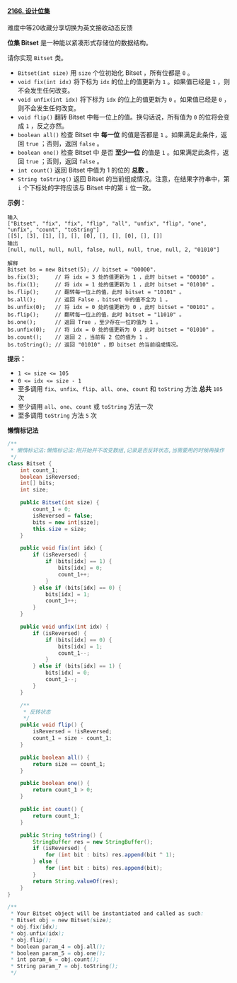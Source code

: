 #### [2166. 设计位集](https://leetcode-cn.com/problems/design-bitset/)

难度中等20收藏分享切换为英文接收动态反馈

**位集 Bitset** 是一种能以紧凑形式存储位的数据结构。

请你实现 `Bitset` 类。

- `Bitset(int size)` 用 `size` 个位初始化 Bitset ，所有位都是 `0` 。
- `void fix(int idx)` 将下标为 `idx` 的位上的值更新为 `1` 。如果值已经是 `1` ，则不会发生任何改变。
- `void unfix(int idx)` 将下标为 `idx` 的位上的值更新为 `0` 。如果值已经是 `0` ，则不会发生任何改变。
- `void flip()` 翻转 Bitset 中每一位上的值。换句话说，所有值为 `0` 的位将会变成 `1` ，反之亦然。
- `boolean all()` 检查 Bitset 中 **每一位** 的值是否都是 `1` 。如果满足此条件，返回 `true` ；否则，返回 `false` 。
- `boolean one()` 检查 Bitset 中 是否 **至少一位** 的值是 `1` 。如果满足此条件，返回 `true` ；否则，返回 `false` 。
- `int count()` 返回 Bitset 中值为 1 的位的 **总数** 。
- `String toString()` 返回 Bitset 的当前组成情况。注意，在结果字符串中，第 `i` 个下标处的字符应该与 Bitset 中的第 `i` 位一致。

**示例：**

```
输入
["Bitset", "fix", "fix", "flip", "all", "unfix", "flip", "one", "unfix", "count", "toString"]
[[5], [3], [1], [], [], [0], [], [], [0], [], []]
输出
[null, null, null, null, false, null, null, true, null, 2, "01010"]

解释
Bitset bs = new Bitset(5); // bitset = "00000".
bs.fix(3);     // 将 idx = 3 处的值更新为 1 ，此时 bitset = "00010" 。
bs.fix(1);     // 将 idx = 1 处的值更新为 1 ，此时 bitset = "01010" 。
bs.flip();     // 翻转每一位上的值，此时 bitset = "10101" 。
bs.all();      // 返回 False ，bitset 中的值不全为 1 。
bs.unfix(0);   // 将 idx = 0 处的值更新为 0 ，此时 bitset = "00101" 。
bs.flip();     // 翻转每一位上的值，此时 bitset = "11010" 。
bs.one();      // 返回 True ，至少存在一位的值为 1 。
bs.unfix(0);   // 将 idx = 0 处的值更新为 0 ，此时 bitset = "01010" 。
bs.count();    // 返回 2 ，当前有 2 位的值为 1 。
bs.toString(); // 返回 "01010" ，即 bitset 的当前组成情况。
```

**提示：**

- `1 <= size <= 105`
- `0 <= idx <= size - 1`
- 至多调用 `fix`、`unfix`、`flip`、`all`、`one`、`count` 和 `toString` 方法 **总共** `105` 次
- 至少调用 `all`、`one`、`count` 或 `toString` 方法一次
- 至多调用 `toString` 方法 `5` 次

**懒惰标记法**

```java
/**
 * 懒惰标记法:懒惰标记法:刚开始并不改变数组,记录是否反转状态,当需要用的时候再操作
 */
class Bitset {
    int count_1;
    boolean isReversed;
    int[] bits;
    int size;

    public Bitset(int size) {
        count_1 = 0;
        isReversed = false;
        bits = new int[size];
        this.size = size;
    }

    public void fix(int idx) {
        if (isReversed) {
            if (bits[idx] == 1) {
                bits[idx] = 0;
                count_1++;
            }
        } else if (bits[idx] == 0) {
            bits[idx] = 1;
            count_1++;
        }
    }

    public void unfix(int idx) {
        if (isReversed) {
            if (bits[idx] == 0) {
                bits[idx] = 1;
                count_1--;
            }
        } else if (bits[idx] == 1) {
            bits[idx] = 0;
            count_1--;
        }
    }

    /**
     * 反转状态
     */
    public void flip() {
        isReversed = !isReversed;
        count_1 = size - count_1;
    }

    public boolean all() {
        return size == count_1;
    }

    public boolean one() {
        return count_1 > 0;
    }

    public int count() {
        return count_1;
    }

    public String toString() {
        StringBuffer res = new StringBuffer();
        if (isReversed) {
            for (int bit : bits) res.append(bit ^ 1);
        } else {
            for (int bit : bits) res.append(bit);
        }
        return String.valueOf(res);
    }
}

/**
 * Your Bitset object will be instantiated and called as such:
 * Bitset obj = new Bitset(size);
 * obj.fix(idx);
 * obj.unfix(idx);
 * obj.flip();
 * boolean param_4 = obj.all();
 * boolean param_5 = obj.one();
 * int param_6 = obj.count();
 * String param_7 = obj.toString();
 */
```

